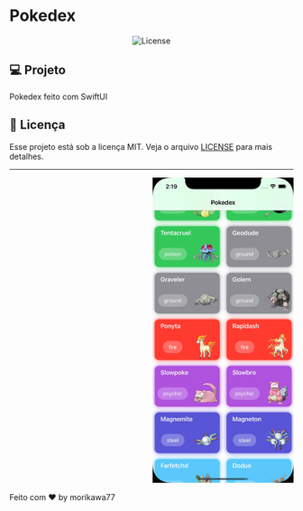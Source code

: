 # Pokedex

<p align="center">
 <img alt="License" src="https://img.shields.io/static/v1?label=license&message=MIT&color=15C3D6&labelColor=000000">
</p>

## 💻 Projeto

Pokedex feito com SwiftUI


## :memo: Licença

Esse projeto está sob a licença MIT. Veja o arquivo [LICENSE](LICENSE.md) para mais detalhes.

---

<p align="right">
  <img alt="Pokedex" src="screenshot.jpeg" width="250px">
</p>

Feito com ♥ by morikawa77
